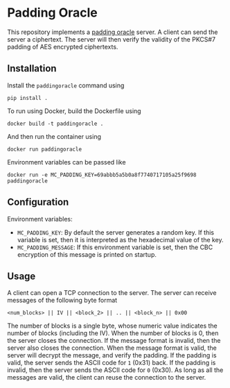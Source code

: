 # Padding Oracle

This repository implements a [padding oracle](https://en.wikipedia.org/wiki/Padding_oracle_attack) server. A client can
send the server a ciphertext. The server will then verify the validity of the PKCS#7 padding of AES encrypted
ciphertexts.

## Installation

Install the `paddingoracle` command using

```shell
pip install .
```

To run using Docker, build the Dockerfile using

```shell
docker build -t paddingoracle .
```

And then run the container using

```shell
docker run paddingoracle
```

Environment variables can be passed like

```shell
docker run -e MC_PADDING_KEY=69abbb5a5b0a8f7740717105a25f9698 paddingoracle
```

## Configuration

Environment variables:

- `MC_PADDING_KEY`: By default the server generates a random key. If this variable is set, then it is interpreted as
  the hexadecimal value of the key.
- `MC_PADDING_MESSAGE`: If this environment variable is set, then the CBC encryption of this message is printed on
  startup.

## Usage

A client can open a TCP connection to the server. The server can receive messages of the following byte format

```
<num_blocks> || IV || <block_2> || .. || <block_n> || 0x00
```

The number of blocks is a single byte, whose numeric value indicates the number of blocks (including the IV). When the
number of blocks is 0, then the server closes the connection. If the message format is invalid, then the server also
closes the connection. When the message format is valid, the server will decrypt the message, and verify the padding.
If the padding is valid, the server sends the ASCII code for `1` (0x31) back. If the padding is invalid, then the
server sends the ASCII code for `0` (0x30). As long as all the messages are valid, the client can reuse the connection
to the server.
